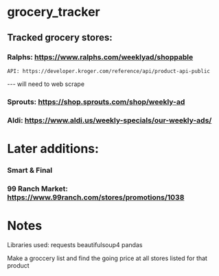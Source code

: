 # grocery_tracker
## Tracked grocery stores:
### Ralphs: https://www.ralphs.com/weeklyad/shoppable
    API: https://developer.kroger.com/reference/api/product-api-public
--- will need to web scrape
### Sprouts: https://shop.sprouts.com/shop/weekly-ad
### Aldi: https://www.aldi.us/weekly-specials/our-weekly-ads/
# Later additions:
### Smart & Final
### 99 Ranch Market: https://www.99ranch.com/stores/promotions/1038
# Notes


Libraries used:
    requests 
    beautifulsoup4 
    pandas

Make a groccery list and find the going price at all stores listed for that product